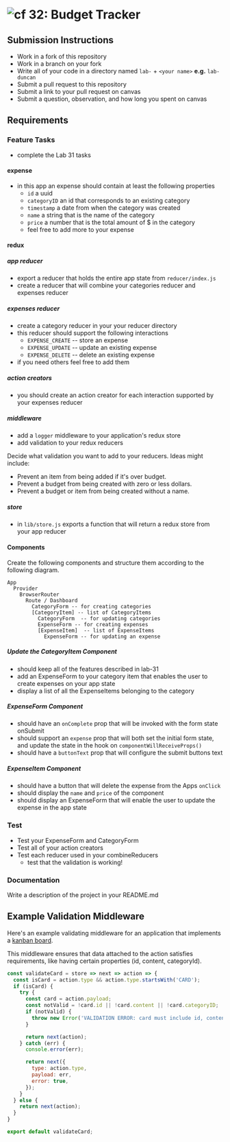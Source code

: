 # ![cf](http://i.imgur.com/7v5ASc8.png) 32: Budget Tracker

## Submission Instructions

* Work in a fork of this repository
* Work in a branch on your fork
* Write all of your code in a directory named `lab-` + `<your name>` **e.g.** `lab-duncan`
* Submit a pull request to this repository
* Submit a link to your pull request on canvas
* Submit a question, observation, and how long you spent on canvas 

## Requirements  

### Feature Tasks

* complete the Lab 31 tasks

#### expense

* in this app an expense should contain at least the following properties
  * `id` a uuid
  * `categoryID` an id that corresponds to an existing category
  * `timestamp` a date from when the category was created
  * `name` a string that is the name of the category
  * `price` a number that is the total amount of $ in the category 
  * feel free to add more to your expense

#### redux

##### app reducer

* export a reducer that holds the entire app state from `reducer/index.js`
* create a reducer that will combine your categories reducer and expenses reducer

##### expenses reducer

* create a category reducer in your your reducer directory
* this reducer should support the following interactions
  * `EXPENSE_CREATE` -- store an expense
  * `EXPENSE_UPDATE` -- update an existing expense
  * `EXPENSE_DELETE` -- delete an existing expense
* if you need others feel free to add them

##### action creators

* you should create an action creator for each interaction supported by your expenses reducer

##### middleware

* add a `logger` middleware to your application's redux store
* add validation to your redux reducers

Decide what validation you want to add to your reducers. Ideas might include:

* Prevent an item from being added if it's over budget.
* Prevent a budget from being created with zero or less dollars.
* Prevent a budget or item from being created without a name.

##### store

* in `lib/store.js` exports a function that will return a redux store from your app reducer

#### Components

Create the following components and structure them according to the following diagram.  

```text
App
  Provider
    BrowserRouter
      Route / Dashboard
        CategoryForm -- for creating categories
        [CategoryItem] -- list of CategoryItems
          CategoryForm  -- for updating categories
          ExpenseForm -- for creating expenses
          [ExpenseItem]  -- list of ExpenseItems
            ExpenseForm -- for updating an expense
```

##### Update the CategoryItem Component

* should keep all of the features described in lab-31
* add an ExpenseForm to your category item that enables the user to create expenses on your app state
* display a list of all the ExpenseItems belonging to the category

##### ExpenseForm Component 

* should have an `onComplete` prop that will be invoked with the form state onSubmit
* should support an `expense` prop that will both set the initial form state, and update the state in the hook on `componentWillReceiveProps()`
* should have a `buttonText` prop that will configure the submit buttons text

##### ExpenseItem Component

* should have a button that will delete the expense from the Apps `onClick`
* should display the `name` and `price` of the component
* should display an ExpenseForm that will enable the user to update the expense in the app state

### Test

* Test your ExpenseForm and CategoryForm
* Test all of your action creators
* Test each reducer used in your combineReducers
  * test that the validation is working!

### Documentation

Write a description of the project in your README.md

## Example Validation Middleware

Here's an example validating middleware for an application that implements a
[kanban board](https://leankit.com/learn/kanban/kanban-board/).

This middleware ensures that data attached to the action satisfies requirements,
like having certain properties (id, content, categoryId).

```js
const validateCard = store => next => action => {
  const isCard = action.type && action.type.startsWith('CARD');
  if (isCard) {
    try {
      const card = action.payload;
      const notValid = !card.id || !card.content || !card.categoryID;
      if (notValid) {
        throw new Error('VALIDATION ERROR: card must include id, content, and categoryID');
      }

      return next(action);
    } catch (err) {
      console.error(err);

      return next({
        type: action.type,
        payload: err,
        error: true,
      });
    }
  } else {
    return next(action);
  }
}

export default validateCard;
```